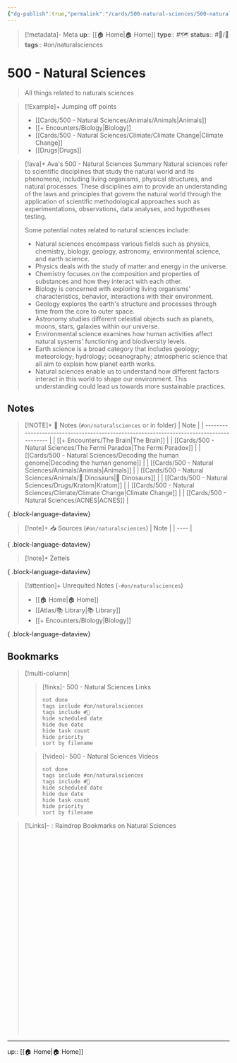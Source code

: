 ```yaml
---
{"dg-publish":true,"permalink":"/cards/500-natural-sciences/500-natural-sciences/","title":"500 - Natural Sciences"}
---
```


> [!metadata]- Meta
> **up**:: [[🏠 Home\|🏠 Home]]
> **type**:: #🗺️ 
> **status**:: #📝/🌿 
> **tags**::  #on/naturalsciences


# 500 - Natural Sciences

> All things related to naturals sciences

> [!Example]+ Jumping off points
> - [[Cards/500 - Natural Sciences/Animals/Animals\|Animals]]
> - [[+ Encounters/Biology\|Biology]]
> - [[Cards/500 - Natural Sciences/Climate/Climate Change\|Climate Change]]
> - [[Drugs\|Drugs]]


> [!ava]+ Ava's 500 - Natural Sciences Summary
> Natural sciences refer to scientific disciplines that study the natural world and its phenomena, including living organisms, physical structures, and natural processes. These disciplines aim to provide an understanding of the laws and principles that govern the natural world through the application of scientific methodological approaches such as experimentations, observations, data analyses, and hypotheses testing.
> 
> Some potential notes related to natural sciences include:
> 
> - Natural sciences encompass various fields such as physics, chemistry, biology, geology, astronomy, environmental science, and earth science.
> - Physics deals with the study of matter and energy in the universe.
> - Chemistry focuses on the composition and properties of substances and how they interact with each other.
> - Biology is concerned with exploring living organisms' characteristics, behavior, interactions with their environment.
> - Geology explores the earth's structure and processes through time from the core to outer space.
> - Astronomy studies different celestial objects such as planets, moons, stars, galaxies within our universe.
> - Environmental science examines how human activities affect natural systems' functioning and biodiversity levels.
> - Earth science is a broad category that includes geology; meteorology; hydrology; oceanography; atmospheric science that all aim to explain how planet earth works.
> - Natural sciences enable us to understand how different factors interact in this world to shape our environment. This understanding could lead us towards more sustainable practices.

## Notes
> [!NOTE]+ 📝 Notes (`#on/naturalsciences` or in folder)
>  | Note                                                                                     |
> | ---------------------------------------------------------------------------------------- |
> | [[+ Encounters/The Brain\|The Brain]]                                                 |
> | [[Cards/500 - Natural Sciences/The Fermi Paradox\|The Fermi Paradox]]                 |
> | [[Cards/500 - Natural Sciences/Decoding the human genome\|Decoding the human genome]] |
> | [[Cards/500 - Natural Sciences/Animals/Animals\|Animals]]                             |
> | [[Cards/500 - Natural Sciences/Animals/🦖 Dinosaurs\|🦖 Dinosaurs]]                   |
> | [[Cards/500 - Natural Sciences/Drugs/Kratom\|Kratom]]                                 |
> | [[Cards/500 - Natural Sciences/Climate/Climate Change\|Climate Change]]               |
> | [[Cards/500 - Natural Sciences/ACNES\|ACNES]]                                         |
> 
{ .block-language-dataview}

> [!note]+ 📥 Sources (`#on/naturalsciences`)
>  | Note |
> | ---- |
> 
{ .block-language-dataview}

> [!note]+ Zettels
>  
{ .block-language-dataview}

> [!attention]+ Unrequited Notes (`-#on/naturalsciences`)
>  - [[🏠 Home\|🏠 Home]]
> - [[Atlas/📚 Library\|📚 Library]]
> - [[+ Encounters/Biology\|Biology]]
> 
{ .block-language-dataview}

## Bookmarks

> [!multi-column]
> > [!links]- 500 - Natural Sciences Links
> > ```tasks
> > not done
> > tags include #on/naturalsciences
> > tags include #🔗 
> > hide scheduled date
> > hide due date
> > hide task count
> > hide priority
> > sort by filename
> > ```
> 
> > [!video]- 500 - Natural Sciences Videos
> > ```tasks
> > not done
> > tags include #on/naturalsciences
> > tags include #🎥 
> > hide scheduled date
> > hide due date
> > hide task count
> > hide priority
> > sort by filename
> > ```

> [!Links]- 💧 Raindrop Bookmarks on Natural Sciences
> <iframe style="border: 0; width: 100%; height: 450px;" allowfullscreen frameborder="0" src=""></iframe>

---
up:: [[🏠 Home\|🏠 Home]]

